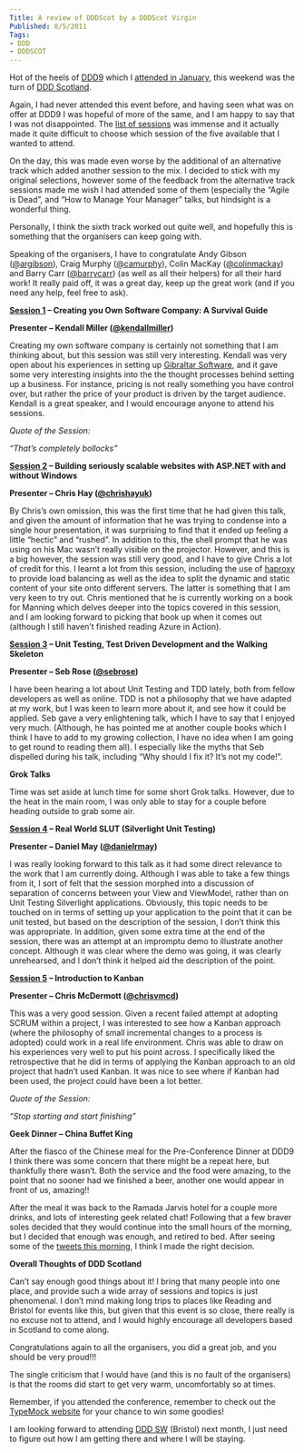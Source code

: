 ```yaml
---
Title: A review of DDDScot by a DDDScot Virgin
Published: 8/5/2011
Tags:
- DDD
- DDDSCOT
---
```


Hot of the heels of [DDD9](http://developerdeveloperdeveloper.com/ddd9/) which I [attended in January](http://www.gep13.co.uk/blog/?p=28), this weekend was the turn of [DDD Scotland](http://developerdeveloperdeveloper.com/scotland2011/).

Again, I had never attended this event before, and having seen what was on offer at DDD9 I was hopeful of more of the same, and I am happy to say that I was not disappointed. The [list of sessions](http://developerdeveloperdeveloper.com/scotland2011/Schedule.aspx) was immense and it actually made it quite difficult to choose which session of the five available that I wanted to attend.

On the day, this was made even worse by the additional of an alternative track which added another session to the mix. I decided to stick with my original selections, however some of the feedback from the alternative track sessions made me wish I had attended some of them (especially the “Agile is Dead”, and “How to Manage Your Manager” talks, but hindsight is a wonderful thing.

Personally, I think the sixth track worked out quite well, and hopefully this is something that the organisers can keep going with.

Speaking of the organisers, I have to congratulate Andy Gibson ([@argibson](http://twitter.com/#!/argibson)), Craig Murphy ([@camurphy](http://twitter.com/#!/camurphy)), Colin MacKay ([@colinmackay](http://twitter.com/#!/colinmackay)) and Barry Carr ([@barrycarr](http://twitter.com/#!/barrycarr)) (as well as all their helpers) for all their hard work! It really paid off, it was a great day, keep up the great work (and if you need any help, feel free to ask).

**[Session 1](http://developerdeveloperdeveloper.com/scotland2011/ViewSession.aspx?SessionID=676) – Creating you Own Software Company: A Survival Guide**

**Presenter – Kendall Miller ([@kendallmiller](http://twitter.com/#!/kendallmiller))**

Creating my own software company is certainly not something that I am thinking about, but this session was still very interesting. Kendall was very open about his experiences in setting up [Gibraltar Software](http://www.gibraltarsoftware.com/), and it gave some very interesting insights into the the thought processes behind setting up a business. For instance, pricing is not really something you have control over, but rather the price of your product is driven by the target audience. Kendall is a great speaker, and I would encourage anyone to attend his sessions.

_Quote of the Session:_

_“That’s completely bollocks”_

**[Session 2](http://developerdeveloperdeveloper.com/scotland2011/ViewSession.aspx?SessionID=707) – Building seriously scalable websites with ASP.NET with and without Windows**

**Presenter – Chris Hay ([@chrishayuk](http://twitter.com/#!/chrishayuk))**

By Chris’s own omission, this was the first time that he had given this talk, and given the amount of information that he was trying to condense into a single hour presentation, it was surprising to find that it ended up feeling a little “hectic” and “rushed”. In addition to this, the shell prompt that he was using on his Mac wasn’t really visible on the projector. However, and this is a big however, the session was still very good, and I have to give Chris a lot of credit for this. I learnt a lot from this session, including the use of [haproxy](http://haproxy.1wt.eu/) to provide load balancing as well as the idea to split the dynamic and static content of your site onto different servers. The latter is something that I am very keen to try out. Chris mentioned that he is currently working on a book for Manning which delves deeper into the topics covered in this session, and I am looking forward to picking that book up when it comes out (although I still haven’t finished reading Azure in Action).

**[Session 3](http://developerdeveloperdeveloper.com/scotland2011/ViewSession.aspx?SessionID=669) – Unit Testing, Test Driven Development and the Walking Skeleton**

**Presenter – Seb Rose ([@sebrose](http://twitter.com/#!/sebrose))**

I have been hearing a lot about Unit Testing and TDD lately, both from fellow developers as well as online. TDD is not a philosophy that we have adapted at my work, but I was keen to learn more about it, and see how it could be applied. Seb gave a very enlightening talk, which I have to say that I enjoyed very much. (Although, he has pointed me at another couple books which I think I have to add to my growing collection, I have no idea when I am going to get round to reading them all). I especially like the myths that Seb dispelled during his talk, including “Why should I fix it? It’s not my code!”. 

**Grok Talks**

Time was set aside at lunch time for some short Grok talks. However, due to the heat in the main room, I was only able to stay for a couple before heading outside to grab some air.

**[Session 4](http://developerdeveloperdeveloper.com/scotland2011/ViewSession.aspx?SessionID=718) – Real World SLUT (Silverlight Unit Testing)**

**Presenter – Daniel May ([@danielrmay](http://twitter.com/#!/danielrmay))**

I was really looking forward to this talk as it had some direct relevance to the work that I am currently doing. Although I was able to take a few things from it, I sort of felt that the session morphed into a discussion of separation of concerns between your View and ViewModel, rather than on Unit Testing Silverlight applications. Obviously, this topic needs to be touched on in terms of setting up your application to the point that it can be unit tested, but based on the description of the session, I don’t think this was appropriate. In addition, given some extra time at the end of the session, there was an attempt at an impromptu demo to illustrate another concept. Although it was clear where the demo was going, it was clearly unrehearsed, and I don’t think it helped aid the description of the point.

**[Session 5](http://developerdeveloperdeveloper.com/scotland2011/ViewSession.aspx?SessionID=688) – Introduction to Kanban**

**Presenter – Chris McDermott ([@chrisvmcd](http://twitter.com/#!/chrisvmcd))**

This was a very good session. Given a recent failed attempt at adopting SCRUM within a project, I was interested to see how a Kanban approach (where the philosophy of small incremental changes to a process is adopted) could work in a real life environment. Chris was able to draw on his experiences very well to put his point across. I specifically liked the retrospective that he did in terms of applying the Kanban approach to an old project that hadn’t used Kanban. It was nice to see where if Kanban had been used, the project could have been a lot better.

_Quote of the Session:_

_“Stop starting and start finishing”_

**Geek Dinner – China Buffet King**

After the fiasco of the Chinese meal for the Pre-Conference Dinner at DDD9 I think there was some concern that there might be a repeat here, but thankfully there wasn’t. Both the service and the food were amazing, to the point that no sooner had we finished a beer, another one would appear in front of us, amazing!!

After the meal it was back to the Ramada Jarvis hotel for a couple more drinks, and lots of interesting geek related chat! Following that a few braver soles decided that they would continue into the small hours of the morning, but I decided that enough was enough, and retired to bed. After seeing some of the [tweets this morning](http://twitter.com/#!/stack72/status/67136082424242176), I think I made the right decision.

**Overall Thoughts of DDD Scotland**

Can’t say enough good things about it! I bring that many people into one place, and provide such a wide array of sessions and topics is just phenomenal. I don’t mind making long trips to places like Reading and Bristol for events like this, but given that this event is so close, there really is no excuse not to attend, and I would highly encourage all developers based in Scotland to come along.

Congratulations again to all the organisers, you did a great job, and you should be very proud!!!

The single criticism that I would have (and this is no fault of the organisers) is that the rooms did start to get very warm, uncomfortably so at times.

Remember, if you attended the conference, remember to check out the [TypeMock website](http://www.typemock.com/win) for your chance to win some goodies!

I am looking forward to attending [DDD SW](http://www.dddsouthwest.com/) (Bristol) next month, I just need to figure out how I am getting there and where I will be staying.
